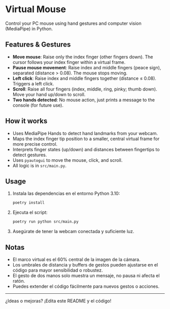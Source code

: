 # Virtual Mouse

Control your PC mouse using hand gestures and computer vision (MediaPipe) in Python.

## Features & Gestures

- **Move mouse**: Raise only the index finger (other fingers down). The cursor follows your index finger within a virtual frame.
- **Pause mouse movement**: Raise index and middle fingers (peace sign), separated (distance > 0.08). The mouse stops moving.
- **Left click**: Raise index and middle fingers together (distance ≤ 0.08). Triggers a left click.
- **Scroll**: Raise all four fingers (index, middle, ring, pinky; thumb down). Move your hand up/down to scroll.
- **Two hands detected**: No mouse action, just prints a message to the console (for future use).

## How it works

- Uses MediaPipe Hands to detect hand landmarks from your webcam.
- Maps the index finger tip position to a smaller, central virtual frame for more precise control.
- Interprets finger states (up/down) and distances between fingertips to detect gestures.
- Uses `pyautogui` to move the mouse, click, and scroll.
- All logic is in `src/main.py`.

## Usage

1. Instala las dependencias en el entorno Python 3.10:
   ```bash
   poetry install
   ```
2. Ejecuta el script:
   ```bash
   poetry run python src/main.py
   ```
3. Asegúrate de tener la webcam conectada y suficiente luz.

## Notas
- El marco virtual es el 60% central de la imagen de la cámara.
- Los umbrales de distancia y buffers de gestos pueden ajustarse en el código para mayor sensibilidad o robustez.
- El gesto de dos manos solo muestra un mensaje, no pausa ni afecta el ratón.
- Puedes extender el código fácilmente para nuevos gestos o acciones.

---

¿Ideas o mejoras? ¡Edita este README y el código!
